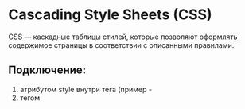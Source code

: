 # Cascading Style Sheets (CSS) 
CSS — каскадные таблицы стилей, которые позволяют оформлять содержимое страницы в соответствии с описанными правилами.

## Подключение:
1) атрибутом style внутри тега (пример - <div style="font-size:20px">
2) тегом <style>(пар) в <head>. В таком случае внутри тега прописывается информация по правилу:
> имя_тега (он же селектор) {
> свойство: значение;
> } 
3) отдельным файлом "__.css" Подключается мета-тегом <link>(ссылкой)

**Селектор** — это описание того, к чему нужно применить тот или иной стиль CSS:
 - селектор .название-класса
 - селектор .название-класса.название-класса (для объекта с двумя классами сразу)
 - селектор # идентификатор (название) конкретного блока

Синтаксис правил один - " селектор {название-свойства: значение;} "

## СВОЙСТВА
### ТЕКСТ
**font-style** - свойство изменяет наклон текста (a la курсив), возможные значения:
- normal — обычный вывод текста.
- italic — курсивное начертание (стандарт)
- oblique — косое начертание
  
**font-variant** - возможность капители (вид строчных букв почти совпадает к размеру заглавных ), значения:
- normal — нормальное написание текста
- small-caps — капитель
  
**font-weight** -- начертание текста, может быть от 100 до 900
- bold (=700) -- насыщенный шрифт. Внешне текст будет выглядеть так же, как и при использовании тега < strong > или < b >
- normal (=400) — значение по умолчанию. Полезное значение, если весь текст имеет нестандартную насыщенность, но какой-то участок необходимо сделать стандартным по насыщенности
  
**font-size** - размер шрифта (указывается число и единица измерения без пробела, например "5px")
  
**line-height** -- Межстрочный интервал (интерлиньяж)
  
**font-family** - тип шрифта. Можно подгрузить из https://fonts.google.com . 
  Хорошим тоном является подгрузка в качестве запасного универсального семейства шрифта (последним в строке font-family):
-	serif — шрифты с засечками (антиквы) [пример Times New Roman]; 
-	sans-serif — шрифты без засечек (гротеск) [пример Arial и Verdana]; 
-	cursive — курсивные шрифты
-	fantasy — декоративные шрифты. Это семейство используется реже всего. Дело в том, что декоративные шрифты слишком разные, чтобы они были взаимозаменяемые
-	monospace — моноширинные шрифты. К ним относятся шрифты, в которых все символы имеют одинаковую ширину. Очень часто их используют программисты в текстовых редакторах
  Блок правил font можно записать в одну строку, в следующем порядке: (1) font-style; (2)  font-variant; (3) font-weight; (4-5) font-size [обяз]/ line-height (эти два правила записываются через слэш); (6) font-family [обяз].
  То есть вначале идут стилистические правила, затем размер шрифта и его межстрочный интервал и потом семейство шрифта! [пример: font: italic bold 24px Arial, sans-serif;]

### ЦВЕТ
  **color:** - цвет (является наследуемым, поэтому цвет будет установлен для всех текстовых элементов блока)
  
  **background-color** - фоновый цвет
  
  **border-color** — цвет границы
 
  **box-shadow** - тень для элемента
  
  Цвет может обозначаться тремя способами:
1)	словом: red, brown, white…
2)	6 буквами: # FFFFFF, # 000000 
3)	"rgba" - способ описания цвета по формуле "красный, зеленый, синий, прозрачность (0-1, десятичные - через точку). Пример: [background-color: rgba(255, 0, 255, 0.5); -- полупрозрачный фиолетовый фон]

### РАЗМЕРЫ и РАЗМЕЩЕНИЕ БЛОКОВ
**text-align** -- выравнивание с 4 основными значениями:
- left — по левому краю. Используется по умолчанию
- center — по центру
- right — по правому краю
- justify — по ширине

**width** — ширина блока
  
  **height** — высота блока
  
  Правило **box-sizing**, которое принимает следующие значения:
- content-box — значение по умолчанию. В этом случае свойства width/height обозначают то, что находится внутри padding.
- border-box — Значения width/height задают высоту/ширину всего элемента. В таком случае значения границы и внутренних отступов не увеличивают элемент, а «съедают» место у контента, то есть свойства не будут влиять и высоту и ширину. Если установлено фиксированное значение, то оно таким и останется, но для контента внутри останется меньше места

**padding**  - внутренний отступ со всех сторон (отступы вокруг текста):
- padding-top — внутренний отступ сверху
- padding-right — внутренний отступ справа
- padding-bottom — внутренний отступ снизу
- padding-left — внутренний отступ слева
Порядок указания важен и соответствует тому, как он указан выше!
Пример: [padding: 10px 0 10px 20px;] 

**border** - рамка вокруг элемента, может делиться на несколько свойств:
- border-width — ширина границы
- border-style — стиль границы (их восемь: dotted - пунктирная; dashed - штриховая; solid - сплошная; double - "двойной"; groove - "канавка"; ridge - "хребет"; inset - "вставка"; outset - "начало")
- border-color — цвет границы
В одну строку записывается в том же порядке: [1px solid #000;]

**margin** - внешний отступ от блока:
•	margin-top — внешний отступ сверху
•	margin-right — внешний отступ справа
•	margin-bottom — внешний отступ снизу
•	margin-left — внешний отступ слева
Последовательность важна! Пример: [margin: 10px 0 10px 20px;] 

**Сокращённые записи этих правил:**
1) если указать только одно значение, то оно будет использовано одновременно для всех сторон
2) если указать два значения, то первое будет использоваться для отступов по вертикали (сверху и снизу), а второе по горизонтали (справа и слева)
3) если указать три значения, то они будут использоваться для отступа сверху, по горизонтали и снизу

Кроме пикселей **размеры можно выразить в относительных единицах:**
- проценты (например относительно размера шрифта в теге. Пример: .news h2 { font-size: 200%; }
- em. (относительно размера шрифта у родительского элемента, т.е. 1.5em будет на 50% больше базового вычисленного размера шрифта родителя)
- rem. (относительно размера шрифта у корневого элемента, т.е. у тега html (значение по-умолчанию 16px)
* значение "none" - отменяет ранее установленное свойство

## ПРИОРИТЕТЫ
Правила, определяющие приоритеты стилей из разных источников. По степени важности список выглядит следующим образом:
- Стили в атрибуте тега
- Стили в отдельном файле
- Стили по умолчанию, которые добавляет браузер
Значения, указанные в атрибуте style будут важнее свойств в теге <style>, а они будут важнее стандартных стилей браузера.

Cселекторы в следующем порядке по приоритету:
1. Селектор по идентификатору (#blue)
2. Селектор по классу (.red)
3. Селектор по тегу (p)

Cвойства, которые ещё полностью не поддерживаются и не являются частью стандарта обозначают специальными конструкциями — префиксами. 

## Правила ТИПОГРАФИКИ
1. Используйте стандартные шрифты. Например Arial, Verdana, Tahoma, Times New Roman и так далее.
2. Используйте не больше двух шрифтов на странице. Например: один - для заголовков, а другой для текста.
3. Используйте достаточный размер шрифта (не меньше 14 пикселей)
4. Используйте достаточный межстрочный интервал. Стандарт: размер интервала = 150% от размера шрифта. Пример: если текст размером 14 пикселей, то межстрочный интервал = 21 пиксель.
5. Выравнивайте текст по левому краю

## БОЛЕЕ СЛОЖНЫЕ КОНСТРУКЦИИ:
### Правило media
  - правило подстраивать свои страницы под разные вариации разрешений. Можно воспринимать как новый CSS. Запись:

  #### @media
 Построение: @media (условие) { /* Правила */ }
  
Условиями могут быть:
1) Ширина или высота viewport (пример: ширина viewport меньше или равно 700 пикселей. Тогда указывается правило max-width: 700px)
2) Горизонтальная или вертикальная ориентация экрана
3) Тип устройства
4) orientation - специальное условие, которое может иметь одно из двух значений:
- portrait — портретная ориентация устройства. Высота экрана больше, чем его ширина
- landscape — альбомная ориентация устройства. Высота экрана меньше, чем его ширина

  
  #### @keyframes
  - базовый принцип анимации в CSS

  Построение: @keyframes название_анимации { *правило анимации* }
Пример: 
> < style >
> @keyframes color-change {
> 0% {color: blue;}
> 50% {color: red;}
> 100% {color: blue;}
> }
> .animation-text {animation: color-change 3s infinite;}
> < / style >
> < p class="animation-text" >This is some text< /p >

**Переменная** создаётся с помощью конструкции [--имя-переменной]
  
Для создания глобальной переменной её нужно указать в специальной конструкции :root. Обычно это делается в самом начале CSS файла:

> :root {

> --main-color: #000000;

> }

  И дальше по тексту: записывать уже переменную: var(--main-color).


